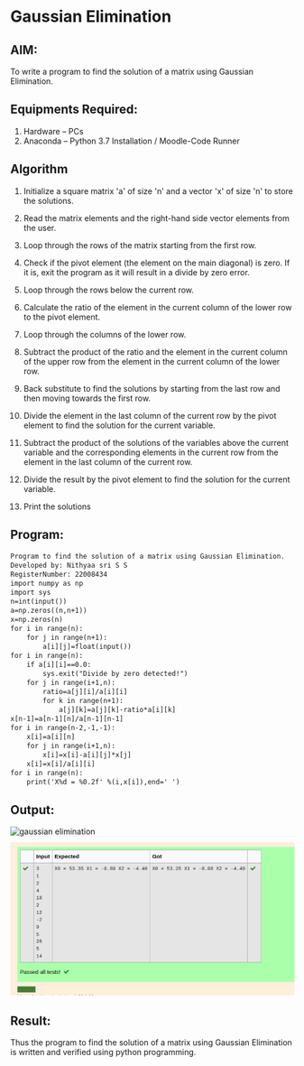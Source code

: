 # Gaussian Elimination

## AIM:
To write a program to find the solution of a matrix using Gaussian Elimination.

## Equipments Required:
1. Hardware – PCs
2. Anaconda – Python 3.7 Installation / Moodle-Code Runner

## Algorithm

1. Initialize a square matrix 'a' of size 'n' and a vector 'x' of size 'n' to store the solutions.

2. Read the matrix elements and the right-hand side vector elements from the user.

3. Loop through the rows of the matrix starting from the first row.

4. Check if the pivot element (the element on the main diagonal) is zero. If it is, exit the program as it will result in a divide by zero error.

5. Loop through the rows below the current row.

6. Calculate the ratio of the element in the current column of the lower row to the pivot element.

7. Loop through the columns of the lower row.

8. Subtract the product of the ratio and the element in the current column of the upper row from the element in the current column of the lower row.

9. Back substitute to find the solutions by starting from the last row and then moving towards the first row.

10. Divide the element in the last column of the current row by the pivot element to find the solution for the current variable.

11. Subtract the product of the solutions of the variables above the current variable and the corresponding elements in the current row from the element in the last column of the current row.

12. Divide the result by the pivot element to find the solution for the current variable.

13. Print the solutions


## Program:
```
Program to find the solution of a matrix using Gaussian Elimination.
Developed by: Nithyaa sri S S
RegisterNumber: 22008434
import numpy as np
import sys
n=int(input())
a=np.zeros((n,n+1))
x=np.zeros(n)
for i in range(n):
    for j in range(n+1):
        a[i][j]=float(input())
for i in range(n):
    if a[i][i]==0.0:
        sys.exit("Divide by zero detected!")
    for j in range(i+1,n):
        ratio=a[j][i]/a[i][i]
        for k in range(n+1):
            a[j][k]=a[j][k]-ratio*a[i][k]
x[n-1]=a[n-1][n]/a[n-1][n-1]    
for i in range(n-2,-1,-1):
    x[i]=a[i][n]
    for j in range(i+1,n):
        x[i]=x[i]-a[i][j]*x[j]
    x[i]=x[i]/a[i][i]
for i in range(n):
    print('X%d = %0.2f' %(i,x[i]),end=' ')

```

## Output:
![gaussian elimination]()
![](Gaussian.png)


## Result:
Thus the program to find the solution of a matrix using Gaussian Elimination is written and verified using python programming.

